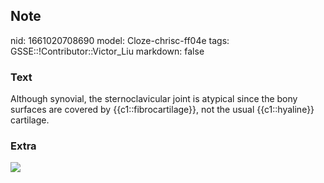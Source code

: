 ## Note
nid: 1661020708690
model: Cloze-chrisc-ff04e
tags: GSSE::!Contributor::Victor_Liu
markdown: false

### Text
Although synovial, the sternoclavicular joint  is atypical since the bony surfaces are covered by {{c1::fibrocartilage}}, not the usual {{c1::hyaline}} cartilage.

### Extra
<img src="paste-452f9bd4151c062c7a466f26c43655039a1a680d.jpg">
